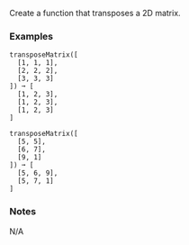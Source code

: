 Create a function that transposes a 2D matrix.


### Examples ###
    transposeMatrix([
      [1, 1, 1],
      [2, 2, 2],
      [3, 3, 3]
    ]) ➞ [
      [1, 2, 3],
      [1, 2, 3],
      [1, 2, 3]
    ]

    transposeMatrix([
      [5, 5],
      [6, 7],
      [9, 1]
    ]) ➞ [
      [5, 6, 9],
      [5, 7, 1]
    ]


### Notes ###
N/A